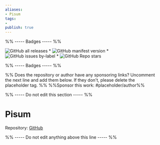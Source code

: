 ```yaml
---
aliases:
- Pisum
tags: 
- 
publish: true
---
```


%% ----- Badges ----- %%

![GitHub all releases](https://img.shields.io/github/downloads/GuangluWu/obsidian-pisum/total?color=573E7A&logo=github&style=for-the-badge) * ![GitHub manifest version](https://img.shields.io/github/manifest-json/v/GuangluWu/obsidian-pisum?color=573E7A&logo=github&style=for-the-badge) * ![GitHub issues by-label](https://img.shields.io/github/issues/GuangluWu/obsidian-pisum/help%20wanted?color=573E7A&logo=github&style=for-the-badge) * ![GitHub Repo stars](https://img.shields.io/github/stars/GuangluWu/obsidian-pisum?color=573E7A&logo=github&style=for-the-badge)

%% ----- Badges ----- %%

%% Does the repository or author have any sponsoring links? Uncomment the next line and add them below. If they don't, please delete the placeholder tag. %%
%%Sponsor this work: #placeholder/author%%

%% ----- Do not edit this section ----- %%

# Pisum

Repository: [GitHub](https://github.com/GuangluWu/obsidian-pisum)



%% ----- Do not edit anything above this line ----- %% 
